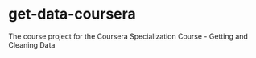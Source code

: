 # get-data-coursera
The course project for the Coursera Specialization Course - Getting and Cleaning Data
